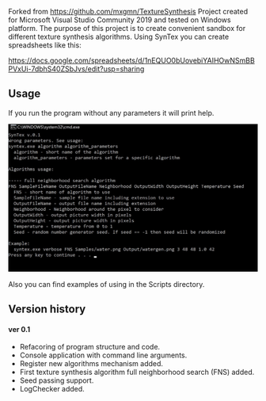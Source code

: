 Forked from https://github.com/mxgmn/TextureSynthesis
Project created for Microsoft Visual Studio Community 2019 and tested on Windows platform.
The purpose of this project is to create convenient sandbox for different texture synthesis algorithms. 
Using SynTex you can create spreadsheets like this:

https://docs.google.com/spreadsheets/d/1nEQUO0bUovebiYAIHOwNSmBBPVxUi-7dbhS40ZSbJvs/edit?usp=sharing

## Usage
If you run the program without any parameters it will print help.
<p align="center"><img src="Images/RunProgramWithoutParameters.jpg"></p>
Also you can find examples of using in the Scripts directory.

## Version history
#### ver 0.1
* Refacoring of program structure and code.
* Console application with command line arguments.
* Register new algorithms mechanism added.
* First texture synthesis algorithm full neighborhood search (FNS) added.
* Seed passing support.
* LogChecker added.
